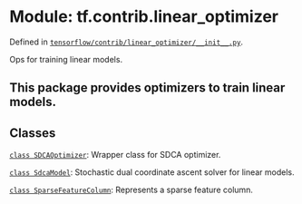 <div itemscope itemtype="http://developers.google.com/ReferenceObject">
<meta itemprop="name" content="tf.contrib.linear_optimizer" />
</div>

# Module: tf.contrib.linear_optimizer



Defined in [`tensorflow/contrib/linear_optimizer/__init__.py`](https://www.tensorflow.org/code/tensorflow/contrib/linear_optimizer/__init__.py).

Ops for training linear models.

## This package provides optimizers to train linear models.


## Classes

[`class SDCAOptimizer`](../../tf/contrib/linear_optimizer/SDCAOptimizer.md): Wrapper class for SDCA optimizer.

[`class SdcaModel`](../../tf/contrib/linear_optimizer/SdcaModel.md): Stochastic dual coordinate ascent solver for linear models.

[`class SparseFeatureColumn`](../../tf/contrib/linear_optimizer/SparseFeatureColumn.md): Represents a sparse feature column.

